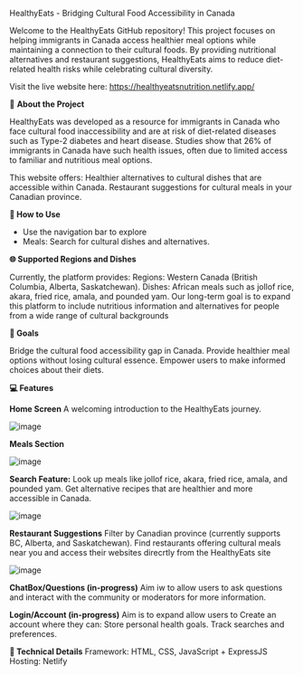 
HealthyEats - Bridging Cultural Food Accessibility in Canada

Welcome to the HealthyEats GitHub repository! This project focuses on helping immigrants in Canada access healthier meal options while maintaining a connection to their cultural foods. By providing nutritional alternatives and restaurant suggestions, HealthyEats aims to reduce diet-related health risks while celebrating cultural diversity.

Visit the live website here: https://healthyeatsnutrition.netlify.app/


🌟 **About the Project**

HealthyEats was developed as a resource for immigrants in Canada who face cultural food inaccessibility and are at risk of diet-related diseases such as Type-2 diabetes and heart disease. Studies show that 26% of immigrants in Canada have such health issues, often due to limited access to familiar and nutritious meal options.

This website offers:
Healthier alternatives to cultural dishes that are accessible within Canada.
Restaurant suggestions for cultural meals in your Canadian province.

**🚀 How to Use**

- Use the navigation bar to explore
- Meals: Search for cultural dishes and alternatives.

**🌐 Supported Regions and Dishes**

Currently, the platform provides:
Regions: Western Canada (British Columbia, Alberta, Saskatchewan).
Dishes: African meals such as jollof rice, akara, fried rice, amala, and pounded yam.
Our long-term goal is to expand this platform to include nutritious information and alternatives for people from a wide range of cultural backgrounds


**🎯 Goals**

Bridge the cultural food accessibility gap in Canada.
Provide healthier meal options without losing cultural essence.
Empower users to make informed choices about their diets.


**💻 Features**

**Home Screen**
A welcoming introduction to the HealthyEats journey.


![image](https://github.com/user-attachments/assets/0a9685c2-dd47-47d2-8edf-88616a7ab9d5)





**Meals Section**


![image](https://github.com/user-attachments/assets/ddff7029-c48d-4746-bcf2-9a9723f9b0be)




**Search Feature:**
Look up meals like jollof rice, akara, fried rice, amala, and pounded yam.
Get alternative recipes that are healthier and more accessible in Canada.


![image](https://github.com/user-attachments/assets/005757a0-c5af-47ba-91a4-3b16118746ce)


**Restaurant Suggestions**
Filter by Canadian province (currently supports BC, Alberta, and Saskatchewan).
Find restaurants offering cultural meals near you and access their websites direcrtly from the HealthyEats site


![image](https://github.com/user-attachments/assets/8b071db1-e927-4fd8-9e1c-6509b3a05628)





**ChatBox/Questions (in-progress)**
Aim iw to allow users to ask questions and interact with the community or moderators for more information.

**Login/Account (in-progress)**
Aim is to expand allow users to Create an account where they can:
Store personal health goals.
Track searches and preferences.


**🧩 Technical Details**
Framework: HTML, CSS, JavaScript + ExpressJS
Hosting: Netlify



